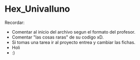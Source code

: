 # Hex_Univalluno

Recordar:

- Comentar al inicio del archivo segun el formato del profesor.
- Comentar "las cosas raras" de su codigo xD.
- Si tomas una tarea ir al proyecto entrea y cambiar las fichas.
- Holi
- :)
